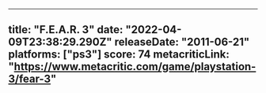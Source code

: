 
---
title: "F.E.A.R. 3"
date: "2022-04-09T23:38:29.290Z"
releaseDate: "2011-06-21"
platforms: ["ps3"]
score: 74
metacriticLink: "https://www.metacritic.com/game/playstation-3/fear-3"
---
